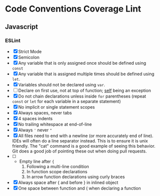 # Code Conventions Coverage Lint

## Javascript

### ESLint

- [x] Strict Mode
- [x] Semicolon
- [x] Any variable that is only assigned once should be defined using `const`
- [x] Any variable that is assigned multiple times should be defined using `let`.
- [x] Variables should not be declared using `var`.
- [ ] Declare on first use, not at top of function; [self](#prototype-members) being an exception
- [x] Do not chain declarations unless inside `for` parentheses (repeat `const` or `let` for each variable in a separate statement)
- [x] No implicit or single statement scopes
- [x] Always spaces, never tabs
- [x] 4 spaces indents
- [x] No trailing whitespace at end-of-line
- [x] Always `'` never `"`
- [x] All files need to end with a newline (or more accurately end of line).  IDEs will often do a line separator instead.  This is to ensure it is unix friendly.  The "cat" command is a good example of seeing this behavior.  Git does a good job of pointing these out when doing pull requests.
- [ ] - Empty line after `{`
    1. Following a multi-line condition
    2. In function scope declarations
    3. In arrow function declarations using curly braces
- [x] Always space after { and before } in inlined object
- [x] One space between function and ( when declaring a function
